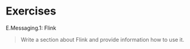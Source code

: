 # Exercises

E.Messaging.1: Flink

> Write a section about Flink and provide information
> how to use it.
